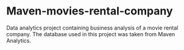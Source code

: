 # Maven-movies-rental-company
Data analytics project containing business analysis of a movie rental company. The database used in this project was taken from Maven Analytics.
